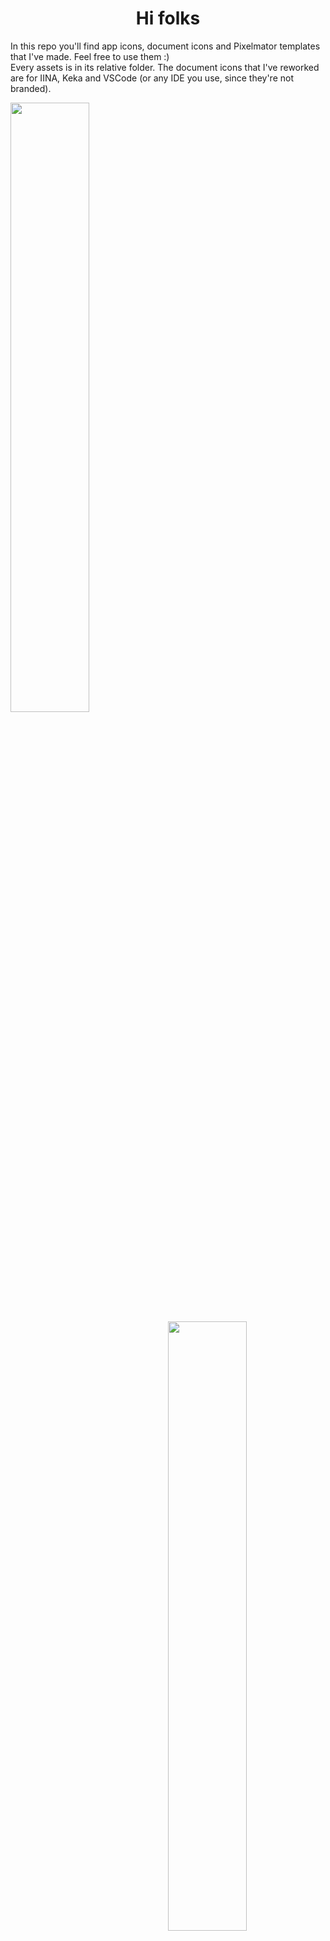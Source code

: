 <h1 align="center">Hi folks</h1>

In this repo you'll find app icons, document icons and Pixelmator templates that I've made. Feel free to use them :)<br>
Every assets is in its relative folder. The document icons that I've reworked are for IINA, Keka and VSCode (or any IDE you use, since they're not branded).

<img 
  src="https://user-images.githubusercontent.com/101254295/160562176-1587d54e-3266-41a5-84f5-1d16752754ab.png"
  width="50%"
  align="left"
/>
<img 
  src="https://user-images.githubusercontent.com/101254295/160562202-e2d15417-50bb-4746-9cf9-a6f56aede7e7.png"
  width="50%"
  align="right"
/>
